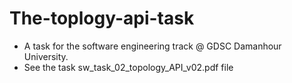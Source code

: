 # The-toplogy-api-task

*   A task for the software engineering track @ GDSC Damanhour University.<br>
*   See the task sw_task_02_topology_API_v02.pdf file
